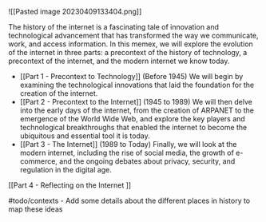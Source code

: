 ![[Pasted image 20230409133404.png]]


The history of the internet is a fascinating tale of innovation and technological advancement that has transformed the way we communicate, work, and access information. In this memex, we will explore the evolution of the internet in three parts: a precontext of the history of technology, a precontext of the internet, and the modern internet we know today.
- [[Part 1 - Precontext to Technology]] (Before 1945) We will begin by examining the technological innovations that laid the foundation for the creation of the internet. 
- [[Part 2 - Precontext to the Internet]] (1945 to 1989) We will then delve into the early days of the internet, from the creation of ARPANET to the emergence of the World Wide Web, and explore the key players and technological breakthroughs that enabled the internet to become the ubiquitous and essential tool it is today.
- [[Part 3 - The Internet]] (1989 to Today) Finally, we will look at the modern internet, including the rise of social media, the growth of e-commerce, and the ongoing debates about privacy, security, and regulation in the digital age.

[[Part 4 - Reflecting on the Internet ]]

#todo/contexts - Add some details about the different places in history to map these ideas
